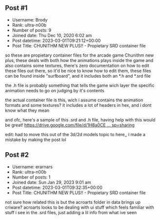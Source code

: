 ## Post #1
- Username: Brody
- Rank: ultra-n00b
- Number of posts: 9
- Joined date: Thu Dec 10, 2020 6:02 am
- Post datetime: 2023-03-01T09:21:12+00:00
- Post Title: CHUNITHM NEW PLUS!! - Propietary SRD container file

so these are propietary container files for the arcade game Chunithm new plus, these deals with both how the animations plays inside the game and also contains some textures, there's zero documentation on how to edit these files out there, so it'd be nice to know how to edit them, these files can be found inside "surfboard", and it includes both an *.h and *.srd file



the .h file is probably something that tells the game wich layer the specific animation needs to go on judging by it's contents



the actual container file is this, wich i assume contains the animation formats and some textures? it includes a lot of headers in hex, and i dont know what they mean



and ofc, here's a sample of this .srd and .h file, having help with this would be great! 
[https://drive.google.com/file/d/1H8a0CE ... sp=sharing](https://drive.google.com/file/d/1H8a0CECEUxiVrnLKHAB2gnzDqU2n3-lb/view?usp=sharing)

edit: had to move this out of the 3d/2d models topic to here,, i made a mistake by making the post lol
## Post #2
- Username: erarnars
- Rank: ultra-n00b
- Number of posts: 1
- Joined date: Sun Jan 29, 2023 9:01 am
- Post datetime: 2023-03-01T09:32:35+00:00
- Post Title: CHUNITHM NEW PLUS!! - Propietary SRD container file

not sure how related this is but the acroarts folder in data brings up criware? acroarts looks to be dealing with ui stuff which feels familiar with stuff i see in the .srd files, just adding a lil info from what ive seen
